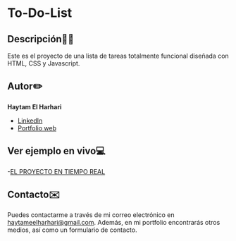 # To-Do-List

## Descripción✍🏻
Este es el proyecto de una lista de tareas totalmente funcional diseñada con HTML, CSS y Javascript.

## Autor✏️
**Haytam El Harhari**

*  [LinkedIn](https://www.linkedin.com/in/haytameel/)
*  [Portfolio web](https://haytameel.github.io/portfolio/index.html)

## Ver ejemplo en vivo💻
-[EL PROYECTO EN TIEMPO REAL](https://haytameel.github.io/To-Do-List/)

## Contacto✉️
Puedes contactarme a través de mi correo electrónico en haytameelharhari@gmail.com. 
Además, en mi portfolio encontrarás otros medios, así como un formulario de contacto.
